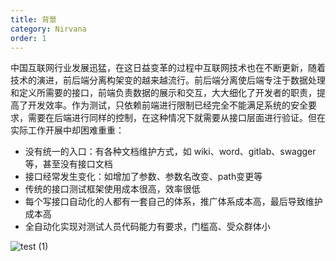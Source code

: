 ```yaml
---
title: 背景
category: Nirvana
order: 1
---
```


中国互联网行业发展迅猛，在这日益变革的过程中互联网技术也在不断更新，随着技术的演进，前后端分离构架变的越来越流行。前后端分离使后端专注于数据处理和定义所需要的接口，前端负责数据的展示和交互，大大细化了开发者的职责，提高了开发效率。作为测试，只依赖前端进行限制已经完全不能满足系统的安全要求，需要在后端进行同样的控制，在这种情况下就需要从接口层面进行验证。但在实际工作开展中却困难重重：
  
- 没有统一的入口：有各种文档维护方式，如 wiki、word、gitlab、swagger等，甚至没有接口文档
- 接口经常发生变化：如增加了参数、参数名改变、path变更等
- 传统的接口测试框架使用成本很高，效率很低
- 每个写接口自动化的人都有一套自己的体系，推广体系成本高，最后导致维护成本高
- 全自动化实现对测试人员代码能力有要求，门槛高、受众群体小


![test (1)](https://user-images.githubusercontent.com/38028293/83627633-cfb55b00-a5c9-11ea-9f6f-e7877b4e350e.png)
